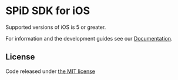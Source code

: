 SPiD SDK for iOS
================

Supported versions of iOS is 5 or greater.

For information and the development guides see our [Documentation](http://schibsted.github.com/sdk-ios "Documentation").

<h2>License</h2>
<p>Code released under <a href="https://github.com/schibsted/sdk-ios/blob/master/LICENSE.md">the MIT license</a></p>
